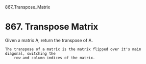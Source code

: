 867_Transpose_Matrix
# 867. Transpose Matrix

Given a matrix A, return the transpose of A.

    The transpose of a matrix is the matrix flipped over it's main diagonal, switching the
        row and column indices of the matrix.